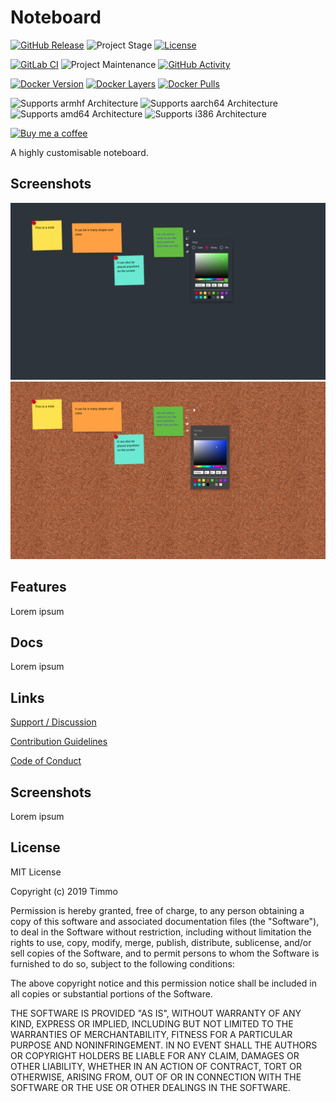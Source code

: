 # Noteboard

[![GitHub Release][releases-shield]][releases]
![Project Stage][project-stage-shield]
[![License][license-shield]](LICENSE.md)

[![GitLab CI][gitlabci-shield]][gitlabci]
![Project Maintenance][maintenance-shield]
[![GitHub Activity][commits-shield]][commits]

[![Docker Version][version-shield]][microbadger]
[![Docker Layers][layers-shield]][microbadger]
[![Docker Pulls][pulls-shield]][dockerhub]

![Supports armhf Architecture][armhf-shield]
![Supports aarch64 Architecture][aarch64-shield]
![Supports amd64 Architecture][amd64-shield]
![Supports i386 Architecture][i386-shield]

[![Buy me a coffee][buymeacoffee-shield]][buymeacoffee]

A highly customisable noteboard.

## Screenshots

![Screenshot Midnight][screenshot-midnight]
![Screenshot Corkboard][screenshot-corkboard]

## Features

Lorem ipsum

## Docs

<!-- Setup and configuration is available [here][setup-docs] -->

Lorem ipsum

## Links

[Support / Discussion][forum]

[Contribution Guidelines][contributing]

[Code of Conduct][code_of_conduct]

## Screenshots

Lorem ipsum

## License

MIT License

Copyright (c) 2019 Timmo

Permission is hereby granted, free of charge, to any person obtaining a copy
of this software and associated documentation files (the "Software"), to deal
in the Software without restriction, including without limitation the rights
to use, copy, modify, merge, publish, distribute, sublicense, and/or sell
copies of the Software, and to permit persons to whom the Software is
furnished to do so, subject to the following conditions:

The above copyright notice and this permission notice shall be included in all
copies or substantial portions of the Software.

THE SOFTWARE IS PROVIDED "AS IS", WITHOUT WARRANTY OF ANY KIND, EXPRESS OR
IMPLIED, INCLUDING BUT NOT LIMITED TO THE WARRANTIES OF MERCHANTABILITY,
FITNESS FOR A PARTICULAR PURPOSE AND NONINFRINGEMENT. IN NO EVENT SHALL THE
AUTHORS OR COPYRIGHT HOLDERS BE LIABLE FOR ANY CLAIM, DAMAGES OR OTHER
LIABILITY, WHETHER IN AN ACTION OF CONTRACT, TORT OR OTHERWISE, ARISING FROM,
OUT OF OR IN CONNECTION WITH THE SOFTWARE OR THE USE OR OTHER DEALINGS IN THE
SOFTWARE.

[aarch64-shield]: https://img.shields.io/badge/aarch64-yes-green.svg
[amd64-shield]: https://img.shields.io/badge/amd64-yes-green.svg
[armhf-shield]: https://img.shields.io/badge/armhf-yes-green.svg
[buymeacoffee-shield]: https://www.buymeacoffee.com/assets/img/guidelines/download-assets-sm-2.svg
[buymeacoffee]: https://www.buymeacoffee.com/timmo
[code_of_conduct]: https://github.com/timmo001/noteboard/blob/master/.github/CODE_OF_CONDUCT.md
[commits-shield]: https://img.shields.io/github/commit-activity/y/timmo001/noteboard.svg
[commits]: https://github.com/timmo001/noteboard/commits/master
[contributing]: https://github.com/timmo001/noteboard/blob/master/.github/CONTRIBUTING.md
[dockerhub]: https://hub.docker.com/r/timmo001/noteboard
[forum-shield]: https://img.shields.io/badge/community-forum-brightgreen.svg
[forum]: https://community.home-assistant.io/t/noteboard-a-touch-compatible-webapp-for-controlling-the-home/62597?u=timmo001
[gitlabci-shield]: https://gitlab.com/timmo/noteboard/badges/master/pipeline.svg
[gitlabci]: https://gitlab.com/timmo/noteboard/pipelines
[i386-shield]: https://img.shields.io/badge/i386-yes-green.svg
[layers-shield]: https://images.microbadger.com/badges/image/timmo001/noteboard.svg
[license-shield]: https://img.shields.io/github/license/timmo001/noteboard.svg
[maintenance-shield]: https://img.shields.io/maintenance/yes/2019.svg
[microbadger]: https://microbadger.com/images/timmo001/noteboard
[project-stage-shield]: https://img.shields.io/badge/project%20stage-beta-green.svg
[pulls-shield]: https://img.shields.io/docker/pulls/timmo001/noteboard.svg
[releases-shield]: https://img.shields.io/github/release/timmo001/noteboard.svg
[releases]: https://github.com/timmo001/noteboard/releases
[screenshot-corkboard]: https://raw.githubusercontent.com/timmo001/noteboard/master/docs/resources/screenshot-corkboard.png
[screenshot-midnight]: https://raw.githubusercontent.com/timmo001/noteboard/master/docs/resources/screenshot-midnight.png
[version-shield]: https://images.microbadger.com/badges/version/timmo001/noteboard.svg
